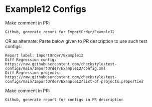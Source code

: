 # Example12 Configs
Make comment in PR:
```
Github, generate report for ImportOrder/Example12
```
OR as alternate:
Paste below given to PR description to use such test configs:
```
Report label: ImportOrder/Example12
Diff Regression config: https://raw.githubusercontent.com/checkstyle/test-configs/main/ImportOrder/Example12/config.xml
Diff Regression projects: https://raw.githubusercontent.com/checkstyle/test-configs/main/ImportOrder/Example12/list-of-projects.properties
```
Make comment in PR:
```
Github, generate report for configs in PR description
```
